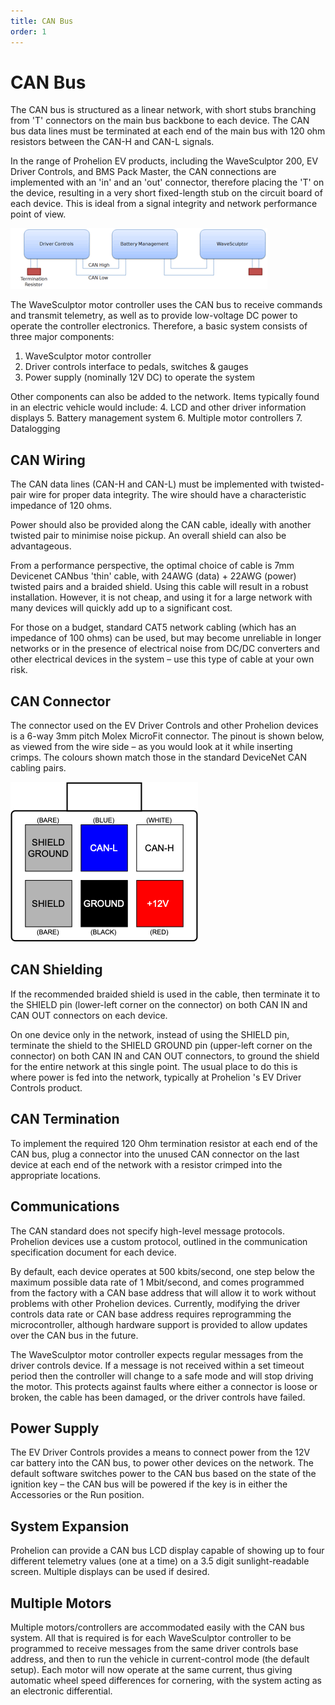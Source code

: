 ```yaml
---
title: CAN Bus
order: 1
---
```


# CAN Bus

The CAN bus is structured as a linear network, with short stubs branching from 'T' connectors on the main bus backbone to each device.  The CAN bus data lines must be terminated at each end of the main bus with 120 ohm resistors between the CAN-H and CAN-L signals.

In the range of Prohelion EV products, including the WaveSculptor 200, EV Driver Controls, and BMS Pack Master, the CAN connections are implemented with an 'in' and an 'out' connector, therefore placing the 'T' on the device, resulting in a very short fixed-length stub on the circuit board of each device.  This is ideal from a signal integrity and network performance point of view.

![CAN Bus](images/CAN_Network_Topology.gif)

The WaveSculptor motor controller uses the CAN bus to receive commands and transmit telemetry, as well as to provide low-voltage DC power to operate the controller electronics.
Therefore, a basic system consists of three major components:
1.	WaveSculptor motor controller
2.	Driver controls interface to pedals, switches & gauges
3.	Power supply (nominally 12V DC) to operate the system

Other components can also be added to the network. Items typically found in an electric vehicle would include:
4.	LCD and other driver information displays
5.	Battery management system
6.	Multiple motor controllers
7.	Datalogging

## CAN Wiring

The CAN data lines (CAN-H and CAN-L) must be implemented with twisted-pair wire for proper data integrity.  The wire should have a characteristic impedance of 120 ohms. 

Power should also be provided along the CAN cable, ideally with another twisted pair to minimise noise pickup.  An overall shield can also be advantageous.  

From a performance perspective, the optimal choice of cable is 7mm Devicenet CANbus 'thin' cable, with 24AWG (data) + 22AWG (power) twisted pairs and a braided shield.  Using this cable will result in a robust installation.  However, it is not cheap, and using it for a large network with many devices will quickly add up to a significant cost. 

For those on a budget, standard CAT5 network cabling (which has an impedance of 100 ohms) can be used, but may become unreliable in longer networks or in the presence of electrical noise from DC/DC converters and other electrical devices in the system – use this type of cable at your own risk.  

## CAN Connector

The connector used on the EV Driver Controls and other Prohelion devices is a 6-way 3mm pitch Molex MicroFit connector.  The pinout is shown below, as viewed from the wire side – as you would look at it while inserting crimps.  The colours shown match those in the standard DeviceNet CAN cabling pairs.

![6-way 3mm pitch Molex MicroFit connector pinnout](images/CAN_Connector.png)

## CAN Shielding 

If the recommended braided shield is used in the cable, then terminate it to the SHIELD pin (lower-left corner on the connector) on both CAN IN and CAN OUT connectors on each device. 

On one device only in the network, instead of using the SHIELD pin, terminate the shield to the SHIELD GROUND pin (upper-left corner on the connector) on both CAN IN and CAN OUT connectors, to ground the shield for the entire network at this single point.  The usual place to do this is where power is fed into the network, typically at Prohelion 's EV Driver Controls product.

## CAN Termination

To implement the required 120 Ohm termination resistor at each end of the CAN bus, plug a connector into the unused CAN connector on the last device at each end of the network with a resistor crimped into the appropriate locations.

## Communications

The CAN standard does not specify high-level message protocols. Prohelion devices use a custom protocol, outlined in the communication specification document for each device.

By default, each device operates at 500 kbits/second, one step below the maximum possible data rate of 1 Mbit/second, and comes programmed from the factory with a CAN base address that will allow it to work without problems with other Prohelion devices. Currently, modifying the driver controls data rate or CAN base address requires reprogramming the microcontroller, although hardware support is provided to allow updates over the CAN bus in the future.

The WaveSculptor motor controller expects regular messages from the driver controls device.  If a message is not received within a set timeout period then the controller will change to a safe mode and will stop driving the motor. This protects against faults where either a connector is loose or broken, the cable has been damaged, or the driver controls have failed.

## Power Supply

The EV Driver Controls provides a means to connect power from the 12V car battery into the CAN bus, to power other devices on the network.  The default software switches power to the CAN bus based on the state of the ignition key – the CAN bus will be powered if the key is in either the Accessories or the Run position.

## System Expansion

Prohelion can provide a CAN bus LCD display capable of showing up to four different telemetry values (one at a time) on a 3.5 digit sunlight-readable screen.  Multiple displays can be used if desired.  

## Multiple Motors

Multiple motors/controllers are accommodated easily with the CAN bus system. All that is required is for each WaveSculptor controller to be programmed to receive messages from the same driver controls base address, and then to run the vehicle in current-control mode (the default setup). Each motor will now operate at the same current, thus giving automatic wheel speed differences for cornering, with the system acting as an electronic differential.

